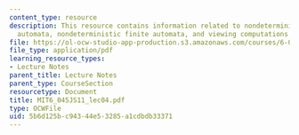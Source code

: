 ```yaml
---
content_type: resource
description: This resource contains information related to nondeterministic finite
  automata, nondeterministic finite automata, and viewing computations as a tree.
file: https://ol-ocw-studio-app-production.s3.amazonaws.com/courses/6-045j-automata-computability-and-complexity-spring-2011/5b6d125bc94344e53285a1cdbdb33371_MIT6_045JS11_lec04.pdf
file_type: application/pdf
learning_resource_types:
- Lecture Notes
parent_title: Lecture Notes
parent_type: CourseSection
resourcetype: Document
title: MIT6_045JS11_lec04.pdf
type: OCWFile
uid: 5b6d125b-c943-44e5-3285-a1cdbdb33371
---
```

